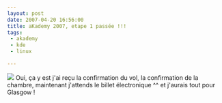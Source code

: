 ```yaml
---
layout: post
date: 2007-04-20 16:56:00
title: aKademy 2007, etape 1 passée !!!
tags:
 - akademy
 - kde
 - linux

---
```


![](/images/60px-KDE_logo.svg.png) Oui, ça y est j'ai reçu la confirmation du vol, la confirmation de la chambre, maintenant j'attends le billet électronique ^^ et j'aurais tout pour Glasgow !
